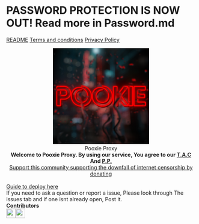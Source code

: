 # PASSWORD PROTECTION IS NOW OUT! Read more in Password.md
<a href="https://github.com/pooxie-proxy/Pooxie-Proxy-Official/blob/main/README.md">README</a> <a href="https://github.com/pooxie-proxy/Pooxie-Proxy-Official/blob/main/Terms%20and%20conditions.md">Terms and conditions</a> <a href="https://github.com/pooxie-proxy/Pooxie-Proxy-Official/blob/main/Privacy%20Policy.md">Privacy Policy</a>
<center><img src=/static/main_inverted.png
          <b>
          <div class="title">
          Pooxie Proxy</b><br>
          </div>
          <b>Welcome to Pooxie Proxy. By using our service, You agree to our <a href="https://github.com/pooxie-proxy/Pooxie-Proxy-Official/blob/main/Terms%20and%20conditions.md">T.A.C</a> And <a href="https://github.com/pooxie-proxy/Pooxie-Proxy-Official/blob/main/Privacy%20Policy.md">P.P.</a><br></b>
<a href="https://www.patreon.com/PookieProxy">Support this community supporting the downfall of internet censorship by donating</a></center>
<Br><a href="https://github.com/pooxie-proxy/Pooxie-Proxy-Official/issues/2">Guide to deploy here</a><br>If you need to ask a question or report a issue, Please look through The issues tab and if one isnt already open, Post it.<br><b>Contributors</b>
<br><a href="https://github.com/accalgebraofficehours"><img src="https://avatars.githubusercontent.com/u/147888375?v=4" height=25 width=25><a href="https://github.com/pookie-proxy-offical"><img src="https://avatars.githubusercontent.com/u/149209837?u=513f7b32571dc62b9a3fccdd8726542aff3bf02c&v=4" height=25 width=25>
</center>
